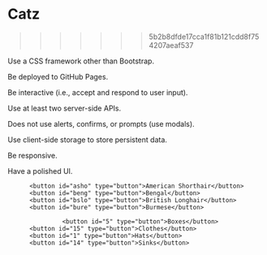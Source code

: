 
# Catz
>>>>>>> 5b2b8dfde17cca1f81b121cdd8f754207aeaf537

Use a CSS framework other than Bootstrap.

Be deployed to GitHub Pages.

Be interactive (i.e., accept and respond to user input).

Use at least two server-side APIs.

Does not use alerts, confirms, or prompts (use modals).

Use client-side storage to store persistent data.

Be responsive.

Have a polished UI.

          <button id="asho" type="button">American Shorthair</button>
          <button id="beng" type="button">Bengal</button>
          <button id="bslo" type="button">British Longhair</button>
          <button id="bure" type="button">Burmese</button>

                   <button id="5" type="button">Boxes</button>
          <button id="15" type="button">Clothes</button>
          <button id="1" type="button">Hats</button>
          <button id="14" type="button">Sinks</button>
